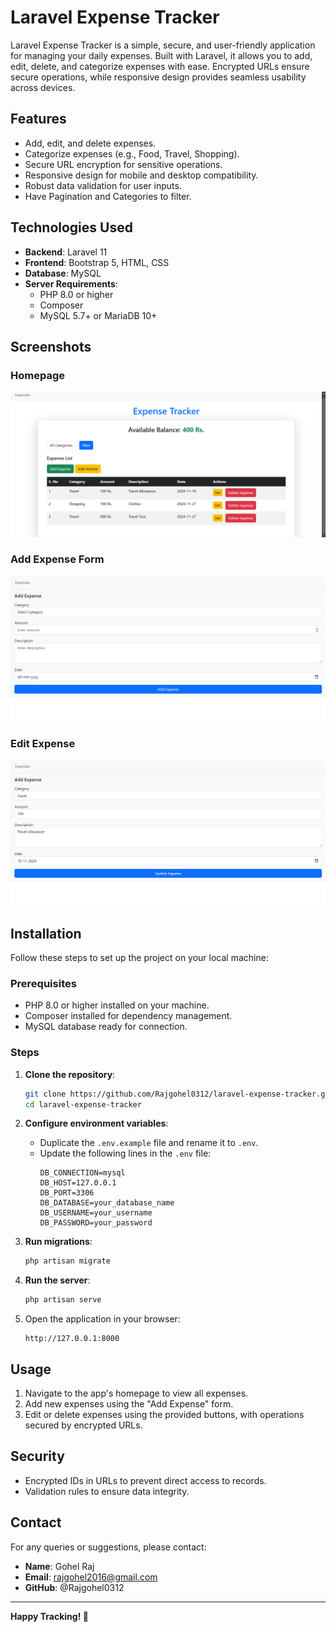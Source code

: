 # Laravel Expense Tracker

Laravel Expense Tracker is a simple, secure, and user-friendly application for managing your daily expenses. Built with Laravel, it allows you to add, edit, delete, and categorize expenses with ease. Encrypted URLs ensure secure operations, while responsive design provides seamless usability across devices.

## Features

-   Add, edit, and delete expenses.
-   Categorize expenses (e.g., Food, Travel, Shopping).
-   Secure URL encryption for sensitive operations.
-   Responsive design for mobile and desktop compatibility.
-   Robust data validation for user inputs.
-   Have Pagination and Categories to filter.

## Technologies Used

-   **Backend**: Laravel 11
-   **Frontend**: Bootstrap 5, HTML, CSS
-   **Database**: MySQL
-   **Server Requirements**:
    -   PHP 8.0 or higher
    -   Composer
    -   MySQL 5.7+ or MariaDB 10+

## Screenshots

### Homepage

![Homepage](screenshots/homepage.png)

### Add Expense Form

![Add Expense](screenshots/add-expense.png)

### Edit Expense

![Edit Expense](screenshots/edit-expense.png)

## Installation

Follow these steps to set up the project on your local machine:

### Prerequisites

-   PHP 8.0 or higher installed on your machine.
-   Composer installed for dependency management.
-   MySQL database ready for connection.

### Steps

1. **Clone the repository**:

    ```bash
    git clone https://github.com/Rajgohel0312/laravel-expense-tracker.git
    cd laravel-expense-tracker
    ```

2. **Configure environment variables**:

    - Duplicate the `.env.example` file and rename it to `.env`.
    - Update the following lines in the `.env` file:
        ```dotenv
        DB_CONNECTION=mysql
        DB_HOST=127.0.0.1
        DB_PORT=3306
        DB_DATABASE=your_database_name
        DB_USERNAME=your_username
        DB_PASSWORD=your_password
        ```

3. **Run migrations**:

    ```bash
    php artisan migrate
    ```

4. **Run the server**:

    ```bash
    php artisan serve
    ```

5. Open the application in your browser:
    ```
    http://127.0.0.1:8000
    ```

## Usage

1. Navigate to the app's homepage to view all expenses.
2. Add new expenses using the "Add Expense" form.
3. Edit or delete expenses using the provided buttons, with operations secured by encrypted URLs.

## Security

-   Encrypted IDs in URLs to prevent direct access to records.
-   Validation rules to ensure data integrity.

## Contact

For any queries or suggestions, please contact:

-   **Name**: Gohel Raj
-   **Email**: rajgohel2016@gmail.com
-   **GitHub**: @Rajgohel0312

---

**Happy Tracking! 🎉**
